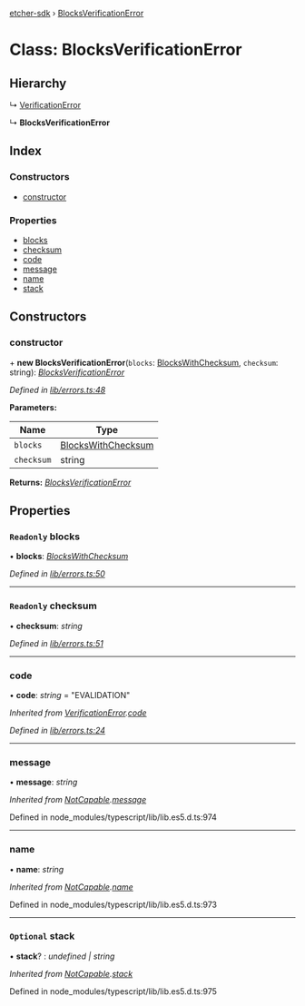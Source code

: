 [etcher-sdk](../README.md) › [BlocksVerificationError](blocksverificationerror.md)

# Class: BlocksVerificationError

## Hierarchy

  ↳ [VerificationError](verificationerror.md)

  ↳ **BlocksVerificationError**

## Index

### Constructors

* [constructor](blocksverificationerror.md#constructor)

### Properties

* [blocks](blocksverificationerror.md#readonly-blocks)
* [checksum](blocksverificationerror.md#readonly-checksum)
* [code](blocksverificationerror.md#code)
* [message](blocksverificationerror.md#message)
* [name](blocksverificationerror.md#name)
* [stack](blocksverificationerror.md#optional-stack)

## Constructors

###  constructor

\+ **new BlocksVerificationError**(`blocks`: [BlocksWithChecksum](../interfaces/blockswithchecksum.md), `checksum`: string): *[BlocksVerificationError](blocksverificationerror.md)*

*Defined in [lib/errors.ts:48](https://github.com/balena-io-modules/etcher-sdk/blob/d935b6d/lib/errors.ts#L48)*

**Parameters:**

Name | Type |
------ | ------ |
`blocks` | [BlocksWithChecksum](../interfaces/blockswithchecksum.md) |
`checksum` | string |

**Returns:** *[BlocksVerificationError](blocksverificationerror.md)*

## Properties

### `Readonly` blocks

• **blocks**: *[BlocksWithChecksum](../interfaces/blockswithchecksum.md)*

*Defined in [lib/errors.ts:50](https://github.com/balena-io-modules/etcher-sdk/blob/d935b6d/lib/errors.ts#L50)*

___

### `Readonly` checksum

• **checksum**: *string*

*Defined in [lib/errors.ts:51](https://github.com/balena-io-modules/etcher-sdk/blob/d935b6d/lib/errors.ts#L51)*

___

###  code

• **code**: *string* = "EVALIDATION"

*Inherited from [VerificationError](verificationerror.md).[code](verificationerror.md#code)*

*Defined in [lib/errors.ts:24](https://github.com/balena-io-modules/etcher-sdk/blob/d935b6d/lib/errors.ts#L24)*

___

###  message

• **message**: *string*

*Inherited from [NotCapable](notcapable.md).[message](notcapable.md#message)*

Defined in node_modules/typescript/lib/lib.es5.d.ts:974

___

###  name

• **name**: *string*

*Inherited from [NotCapable](notcapable.md).[name](notcapable.md#name)*

Defined in node_modules/typescript/lib/lib.es5.d.ts:973

___

### `Optional` stack

• **stack**? : *undefined | string*

*Inherited from [NotCapable](notcapable.md).[stack](notcapable.md#optional-stack)*

Defined in node_modules/typescript/lib/lib.es5.d.ts:975
